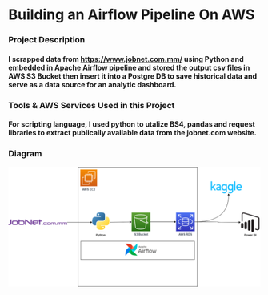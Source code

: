 # Building an Airflow Pipeline On AWS

### Project Description
#### I scrapped data from https://www.jobnet.com.mm/ using Python and embedded in Apache Airflow pipeline and stored the output csv files in AWS S3 Bucket then insert it into a Postgre DB to save historical data and serve as a data source for an analytic dashboard.

### Tools & AWS Services Used in this Project

#### For scripting language, I used python to utalize BS4, pandas and request libraries to extract publically available data from the jobnet.com website.


### Diagram 
![alt text](https://github.com/plebnyan/plebnyan.github.io/blob/main/imgs/jobnet-diagram.png?raw=true)

